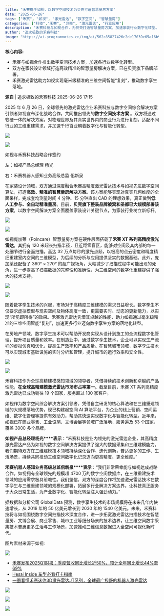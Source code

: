 ```yaml
---
title: "禾赛携手如视，以数字空间技术为贝壳打造智慧量房方案"
date: "2025-06-26"
tags: ["禾赛", "如视", "激光雷达", "数字空间", "智慧量房"]
categories: ["科技","禾赛", "贝壳", "激光雷达", "行业应用"]
description: "禾赛科技与如视合作，为贝壳打造智慧量房方案，加速家装行业数字化转型。"
author: "追求极致的禾赛科技"
image: "https://ai.programnotes.cn/img/ai/562c85827426c2de17039e65a16b9f06.jpeg"
---
```


**核心内容:**
- 禾赛与如视合作推出数字空间技术方案，加速各行业数字化转型。
- 双方在家装设计领域打造高效精准的智慧量房解决方案，已在贝壳旗下品牌部署。
- 禾赛激光雷达助力如视实现毫米级精准的三维空间智能“复刻”，推动数字孪生落地。

**源自** | 追求极致的禾赛科技 2025-06-26 17:15

2025 年 6 月 26 日，全球领先的激光雷达企业禾赛科技与数字空间综合解决方案引领者如视宣布深化战略合作，共同推出领先的**数字空间技术方案**
。双方将通过软硬一体的解决方案，对物理世界及其真实世界内的商业行为进行复刻，适配不同行业的三维重建需求，并加速千行百业朝着数字化与智能化转型。


![](https://ai.programnotes.cn/img/ai/562c85827426c2de17039e65a16b9f06.jpeg)

![](https://ai.programnotes.cn/img/ai/6e301b7549ccce064da40c7718b5bef4.jpeg)

如视与禾赛科技战略合作签约

左：如视产品总经理 杨光

右：禾赛机器人感知业务高级总监 佀新泉


在家装设计领域，双方通过深度融合禾赛高精度激光雷达技术与如视先进数字空间算法，打造**高效、精准的智慧量房解决方案**。该方案能够实现对真实几何维度的全面采样，完成套均测量时间 4 分钟、15 分钟直出 CAD 的理想效果，真正做到**低人工参与、全自动精准量房**。目前，**贝壳旗下整装品牌被窝和圣都已大规模部署该方案**，以数字空间解决方案全面覆盖家装设计关键节点，为家装行业树立新标杆。


![](https://ai.programnotes.cn/img/ai/58d6ba4a1e030423f859250bf7a3fe96.gif)

![](https://ai.programnotes.cn/img/ai/6b9fb06c02aa51bc974f81bbdafa4c66.gif)


如视庞加莱（Poincare）智慧量房方案在硬件层面搭载了**禾赛 XT 系列高精度激光雷达**，其拥有 120 米超长扫描半径，且近距零盲区，能够对空间及其内部的每一处细节进行全面扫描。高达 32 万点每秒的激光点频，以极高的点云密度和精度精细重建室内空间的三维模型，为后续的分析与应用提供坚实的数据基础。此外，庞加莱还配备了 360° × 270° 的超广视场角，大幅减少了扫描过程中可能出现的死角，进一步提高了扫描数据的完整性和准确性，为三维空间的数字化重建提供了强大的技术支持。


![](https://ai.programnotes.cn/img/ai/aa384b53721f3da83d90dacc7d210953.png)

![](https://ai.programnotes.cn/img/ai/fc6c01b1724b892e41f7b4b68f7104a8.jpeg)


随着数字孪生技术的兴起，市场对于高精度三维建模的需求日益增长。数字孪生不仅要求虚拟模型与现实空间及物体高度一致，更需要实时、动态的更新能力，以实现“所见即所得”的效果。禾赛激光雷达凭借其卓越的性能，助力如视通过毫米级精准的三维空间智能“复刻”，加速更多行业迈向数字孪生方案的落地化转型。


在房地产领域，数字孪生技术可以帮助开发商实现从设计到施工的全流程数字化管理，提升项目质量和效率。在制造业中，通过数字孪生技术，企业可以实现生产流程的虚拟仿真和优化，提高生产效率和产品质量。在智慧城市领域，数字孪生技术可以实现城市基础设施的实时分析和管理，提升城市的运行效率和安全性。


![](https://ai.programnotes.cn/img/ai/d1d67dd39938dcad4f742e16138c756b.png)

![](https://ai.programnotes.cn/img/ai/e3fdae1463390353dffb5d3060393f06.jpeg)


禾赛科技作为全球高精建模感知领域的领导者，凭借持续的技术创新和卓越的产品性能，**在全球高精建模激光雷达市场市占率第一**。截至目前，禾赛 XT 系列高精度激光雷达已成功销往 19 个国家，服务超过 130 家客户。


如视作为数字空间综合解决方案引领者，凭借自主研发的核心算法和在三维重建领域的大规模落地优势，现已构建起空间 AI 算法平台，为企业的线上营销、空间运维、数字化管理等提供有效助力，帮助其快速实现数字化与智能化转型。近年来，如视已在商业零售、工业设施、文博会展等领域广泛落地，服务遍及 53 个国家，覆盖 3000 多个品牌。


**如视产品总经理杨光****表示**：“禾赛科技是业内领先的激光雷达企业，其高精度激光雷达产品为如视的数字空间解决方案提供了强大的数据采集和三维建模能力。我们期待双方在三维建模技术领域持续深化合作、迭代创新，普适更多的工作、生活场景，持续共同推动三维空间数字化记录迈向更高精度、更全维度。”


**禾赛机器人感知业务高级总监佀新泉****表示**：“我们非常荣幸能与如视达成战略合作。如视拥有全球领先的规模超 4700 万的数字空间数据库，在三维重建技术领域的应用需求极具前瞻性。我们坚信，双方的深度合作将加速激光雷达技术在数字孪生与三维重建领域的规模化部署，拓展多行业解决方案边界，让科技真正服务于大众日常生活，为产业数字化、智能化转型注入强劲动力。”


据数据和分析公司 GlobalData 预测，数字孪生技术的市场规模将在未来几年内快速增长，从 2019 年的 50 亿美元增长到 2030 年的 1540 亿美元。未来，禾赛科技将与如视围绕数字空间扫描技术深度合作，进一步拓宽激光雷达扫描技术在智慧量房、文博会展、商业零售、城市工业等细分场景的技术边界，让三维空间数字采集技术普惠更多生活与工作场景，加速推动三维信息数据进入全空间可视化新时代。


图片素材来源于如视:

![](https://ai.programnotes.cn/img/ai/8d5d6c6ca5e2267985614a62433d2c69.png)


- [禾赛发布2025Q1财报：季度营收同比增长近50%，预计全年同比增长44%至69%](https://mp.weixin.qq.com/s?__biz=MzI2MTAxODMwNQ==&mid=2656276257&idx=1&sn=c01691c407e6a501d0f19e68f44dae83&scene=21#wechat_redirect)
- [Hesai Inside 车型必看打卡指南](https://mp.weixin.qq.com/s?__biz=MzI2MTAxODMwNQ==&mid=2656276050&idx=1&sn=41d06f99f48de3d80c84b3e94925825f&scene=21#wechat_redirect)
- [一图看懂禾赛迷你3D激光雷达JT系列，全球最广视野的机器人激光雷达
](https://mp.weixin.qq.com/s?__biz=MzI2MTAxODMwNQ==&mid=2656274707&idx=1&sn=31194cdf2b723a1ead7d1cb3140e58e0&scene=21#wechat_redirect)


![](https://ai.programnotes.cn/img/ai/0e7275a0252f1563d5ffbb66ddcadb7d.png)


![](https://ai.programnotes.cn/img/ai/b23b84cf3bd659f629bf9937c1f4dba2.jpeg)

![](https://ai.programnotes.cn/img/ai/879bec68fa7019e0eef69be1f403dd9d.png)


